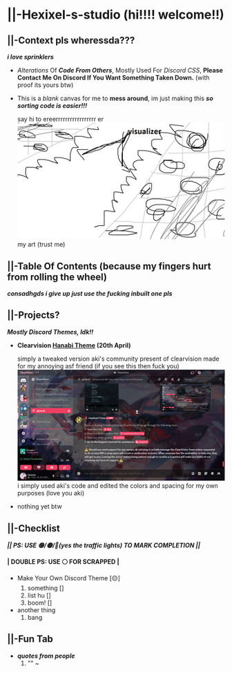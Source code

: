# ||-Hexixel-s-studio (hi!!!! welcome!!)
## ||-Context pls wheressda???
***i love sprinklers***
* *Alterations* Of ***Code From Others***, Mostly Used For *Discord CSS*, **Please Contact Me On Discord If You Want Something Taken Down.** (with proof its yours btw)
* This is a *blank* canvas for me to **mess around**, im just making this ***so sorting code is easier!!!***

   say hi to ereerrrrrrrrrrrrrrrrr er  
  ![alt text](https://github.com/Hexixels/Hexixel-s-studio-/blob/main/README-DATA/fine-art "i drew this")
  my art (trust me)
## ||-Table Of Contents (because my fingers hurt from rolling the wheel)
***consadhgds i give up just use the fucking inbuilt one pls***  
## ||-Projects?
***Mostly Discord Themes, Idk!!***
* **Clearvision [Hanabi Theme](https://github.com/Hexixels/Hexixel-s-studio-/blob/main/HanabiVision) (20th April)**
  
   simply a tweaked version aki's community present of clearvision made for my annoying asf friend (if you see this then fuck you)  
  ![alt text](https://github.com/Hexixels/Hexixel-s-studio-/blob/main/HanabiVision/previewhanabitheme.png "preview")  
   i simply used aki's code and edited the colors and spacing for my own purposes (love you aki)  
* nothing yet btw
## ||-Checklist
***|| PS: USE 🟢/🟡/🔴(yes the traffic lights) TO MARK COMPLETION ||***

**| **DOUBLE PS: USE ⚪ FOR SCRAPPED** |**

* Make Your Own Discord Theme [🟡]
   1. something []
   2. list hu []
   3. boom! []
* another thing
   1. bang

## ||-Fun Tab
* ***quotes from people***
   1. "" ~
